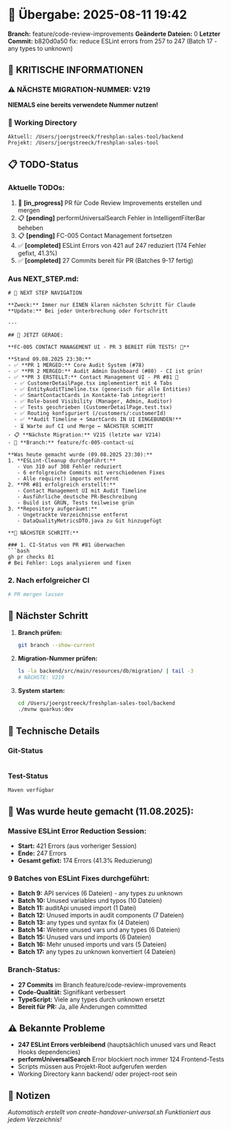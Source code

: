 # 🤝 Übergabe: 2025-08-11 19:42
**Branch:** feature/code-review-improvements
**Geänderte Dateien:** 0
**Letzter Commit:** b820d0a50 fix: reduce ESLint errors from 257 to 247 (Batch 17 - any types to unknown)

## 🚨 KRITISCHE INFORMATIONEN

### ⚠️ NÄCHSTE MIGRATION-NUMMER: V219
**NIEMALS eine bereits verwendete Nummer nutzen!**

### 📍 Working Directory
```
Aktuell: /Users/joergstreeck/freshplan-sales-tool/backend
Projekt: /Users/joergstreeck/freshplan-sales-tool
```

## 📋 TODO-Status

### Aktuelle TODOs:
1. 🔄 **[in_progress]** PR für Code Review Improvements erstellen und mergen
2. 📋 **[pending]** performUniversalSearch Fehler in IntelligentFilterBar beheben
3. 📋 **[pending]** FC-005 Contact Management fortsetzen
4. ✅ **[completed]** ESLint Errors von 421 auf 247 reduziert (174 Fehler gefixt, 41.3%)
5. ✅ **[completed]** 27 Commits bereit für PR (Batches 9-17 fertig)

### Aus NEXT_STEP.md:
```
# 🧭 NEXT STEP NAVIGATION

**Zweck:** Immer nur EINEN klaren nächsten Schritt für Claude
**Update:** Bei jeder Unterbrechung oder Fortschritt

---

## 🎯 JETZT GERADE:

**FC-005 CONTACT MANAGEMENT UI - PR 3 BEREIT FÜR TESTS! 📱**

**Stand 09.08.2025 23:30:**
- ✅ **PR 1 MERGED:** Core Audit System (#78)
- ✅ **PR 2 MERGED:** Audit Admin Dashboard (#80) - CI ist grün!
- ✅ **PR 3 ERSTELLT:** Contact Management UI - PR #81 🎉
  - ✅ CustomerDetailPage.tsx implementiert mit 4 Tabs
  - ✅ EntityAuditTimeline.tsx (generisch für alle Entities)
  - ✅ SmartContactCards in Kontakte-Tab integriert!
  - ✅ Role-based Visibility (Manager, Admin, Auditor)
  - ✅ Tests geschrieben (CustomerDetailPage.test.tsx)
  - ✅ Routing konfiguriert (/customers/:customerId)
  - ✅ **Audit Timeline + SmartCards IN UI EINGEBUNDEN!**
  - ⏳ Warte auf CI und Merge ← NÄCHSTER SCHRITT
- 📋 **Nächste Migration:** V215 (letzte war V214)
- 🌿 **Branch:** feature/fc-005-contact-ui

**Was heute gemacht wurde (09.08.2025 23:30):**
1. **ESLint-Cleanup durchgeführt:**
   - Von 310 auf 308 Fehler reduziert
   - 6 erfolgreiche Commits mit verschiedenen Fixes
   - Alle require() imports entfernt
2. **PR #81 erfolgreich erstellt:**
   - Contact Management UI mit Audit Timeline
   - Ausführliche deutsche PR-Beschreibung
   - Build ist GRÜN, Tests teilweise grün
3. **Repository aufgeräumt:**
   - Ungetrackte Verzeichnisse entfernt
   - DataQualityMetricsDTO.java zu Git hinzugefügt

**🚀 NÄCHSTER SCHRITT:**

### 1. CI-Status von PR #81 überwachen
```bash
gh pr checks 81
# Bei Fehler: Logs analysieren und fixen
```

### 2. Nach erfolgreicher CI
```bash
# PR mergen lassen
```

## 🎯 Nächster Schritt

1. **Branch prüfen:**
   ```bash
   git branch --show-current
   ```

2. **Migration-Nummer prüfen:**
   ```bash
   ls -la backend/src/main/resources/db/migration/ | tail -3
   # NÄCHSTE: V219
   ```

3. **System starten:**
   ```bash
   cd /Users/joergstreeck/freshplan-sales-tool/backend
   ./mvnw quarkus:dev
   ```

## 🔧 Technische Details

### Git-Status
```

```

### Test-Status
```
Maven verfügbar
```

## 🎯 Was wurde heute gemacht (11.08.2025):

### Massive ESLint Error Reduction Session:
- **Start:** 421 Errors (aus vorheriger Session)
- **Ende:** 247 Errors
- **Gesamt gefixt:** 174 Errors (41.3% Reduzierung)

### 9 Batches von ESLint Fixes durchgeführt:
- **Batch 9:** API services (6 Dateien) - any types zu unknown
- **Batch 10:** Unused variables und typos (10 Dateien)
- **Batch 11:** auditApi unused import (1 Datei)
- **Batch 12:** Unused imports in audit components (7 Dateien)
- **Batch 13:** any types und syntax fix (4 Dateien)
- **Batch 14:** Weitere unused vars und any types (6 Dateien)
- **Batch 15:** Unused vars und imports (6 Dateien)
- **Batch 16:** Mehr unused imports und vars (5 Dateien)
- **Batch 17:** any types zu unknown konvertiert (4 Dateien)

### Branch-Status:
- **27 Commits** im Branch feature/code-review-improvements
- **Code-Qualität:** Signifikant verbessert
- **TypeScript:** Viele any types durch unknown ersetzt
- **Bereit für PR:** Ja, alle Änderungen committed

## ⚠️ Bekannte Probleme

- **247 ESLint Errors verbleibend** (hauptsächlich unused vars und React Hooks dependencies)
- **performUniversalSearch** Error blockiert noch immer 124 Frontend-Tests
- Scripts müssen aus Projekt-Root aufgerufen werden
- Working Directory kann backend/ oder project-root sein

## 📝 Notizen

_Automatisch erstellt von create-handover-universal.sh_
_Funktioniert aus jedem Verzeichnis!_
